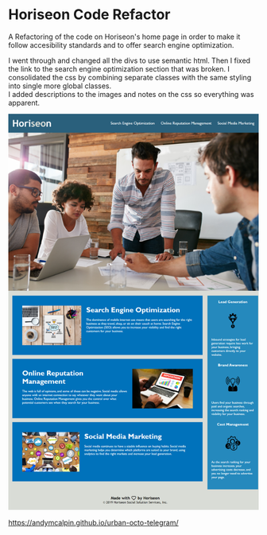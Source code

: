 # Horiseon Code Refactor

A Refactoring of the code on Horiseon's home page in order to make
it follow accesibility standards and to offer search engine optimization.

I went through and changed all the divs to use semantic html.  Then I fixed the link to the search engine optimization section that was broken.
I consolidated the css by combining separate classes with the same styling into single more global classes.  
I added descriptions to the images and notes on the css so everything was apparent.

![Website Screenshot](./assets/images/HoriseonWebSite.png "Finished Horiseon Screenshot")

https://andymcalpin.github.io/urban-octo-telegram/
